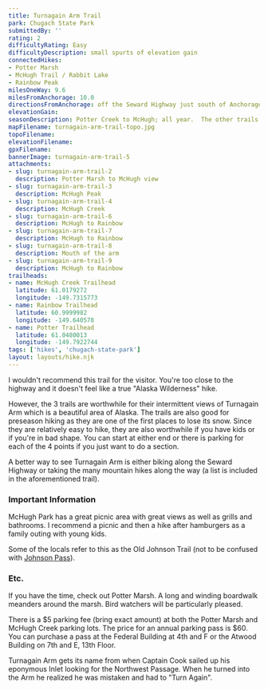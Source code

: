 ```yaml
---
title: Turnagain Arm Trail
park: Chugach State Park
submittedBy: ''
rating: 2
difficultyRating: Easy
difficultyDescription: small spurts of elevation gain
connectedHikes:
- Potter Marsh
- McHugh Trail / Rabbit Lake
- Rainbow Peak
milesOneWay: 9.6
milesFromAnchorage: 10.0
directionsFromAnchorage: off the Seward Highway just south of Anchorage
elevationGain: 
seasonDescription: Potter Creek to McHugh; all year.  The other trails can definitely be hiked April (depending on snow) to October and other times during the year depending on conditions.
mapFilename: turnagain-arm-trail-topo.jpg
topoFilename: 
elevationFilename: 
gpxFilename: 
bannerImage: turnagain-arm-trail-5
attachments:
- slug: turnagain-arm-trail-2
  description: Potter Marsh to McHugh view
- slug: turnagain-arm-trail-3
  description: McHugh Peak
- slug: turnagain-arm-trail-4
  description: McHugh Creek
- slug: turnagain-arm-trail-6
  description: McHugh to Rainbow
- slug: turnagain-arm-trail-7
  description: McHugh to Rainbow
- slug: turnagain-arm-trail-8
  description: Mouth of the arm
- slug: turnagain-arm-trail-9
  description: McHugh to Rainbow
trailheads:
- name: McHugh Creek Trailhead
  latitude: 61.0179272
  longitude: -149.7315773
- name: Rainbow Trailhead
  latitude: 60.9999982
  longitude: -149.640578
- name: Potter Trailhead
  latitude: 61.0480013
  longitude: -149.7922744
tags: ['hikes', 'chugach-state-park']
layout: layouts/hike.njk
---
```

I wouldn't recommend this trail for the visitor. You're too close to the highway and it doesn't feel like a true "Alaska Wilderness" hike. 

However, the 3 trails are worthwhile for their intermittent views of Turnagain Arm which is a beautiful area of Alaska. The trails are also good for preseason hiking as they are one of the first places to lose its snow. Since they are relatively easy to hike, they are also worthwhile if you have kids or if you're in bad shape. You can start at either end or there is parking for each of the 4 points if you just want to do a section.

A better way to see Turnagain Arm is either biking along the Seward Highway or taking the many mountain hikes along the way (a list is included in the aforementioned trail).

### Important Information

McHugh Park has a great picnic area with great views as well as grills and bathrooms. I recommend a picnic and then a hike after hamburgers as a family outing with young kids.

Some of the locals refer to this as the Old Johnson Trail (not to be confused with [Johnson Pass](/hikes/johnson-pass/ "Johnson Pass")).

### Etc.

If you have the time, check out Potter Marsh. A long and winding boardwalk meanders around the marsh. Bird watchers will be particularly pleased. 

There is a $5 parking fee (bring exact amount) at both the Potter Marsh and McHugh Creek parking lots. The price for an annual parking pass is $60. You can purchase a pass at the Federal Building at 4th and F or the Atwood Building on 7th and E, 13th Floor. 

Turnagain Arm gets its name from when Captain Cook sailed up his eponymous Inlet looking for the Northwest Passage. When he turned into the Arm he realized he was mistaken and had to "Turn Again".